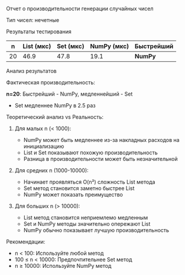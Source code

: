  Отчет о производительности генерации случайных чисел

Тип чисел: нечетные

Результаты тестирования

| n | List (мкс) | Set (мкс) | NumPy (мкс) | Быстрейший |
|---|------------|-----------|-------------|-------------|
| 20 | 46.9 | 47.8 | 19.1 | **NumPy** |

 Анализ результатов

 Фактическая производительность:

**n=20**: Быстрейший - NumPy, медленнейший - Set
  - Set медленнее NumPy в 2.5 раз

 Теоретический анализ vs Реальность:

1. Для малых n (< 1000):
   - NumPy может быть медленнее из-за накладных расходов на инициализацию
   - List и Set показывают похожую производительность
   - Разница в производительности может быть незначительной

2. Для средних n (1000-10000):
   - Начинает проявляться O(n²) сложность List метода
   - Set метод становится заметно быстрее List
   - NumPy может показать преимущество

3. Для больших n (> 10000):
   - List метод становится неприемлемо медленным
   - Set и NumPy методы значительно опережают List
   - NumPy обычно показывает лучшую производительность

Рекомендации:

- n < 100: Используйте любой метод
- 100 ≤ n < 10000: Предпочтительнее Set метод
- n ≥ 10000: Используйте NumPy метод
